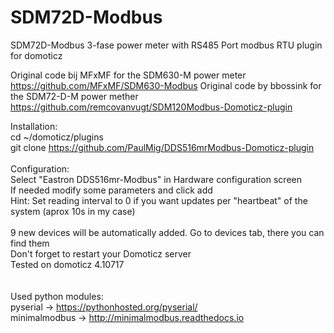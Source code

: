 # SDM72D-Modbus
SDM72D-Modbus 3-fase power meter with RS485 Port modbus RTU plugin for domoticz

Original code bij MFxMF for the SDM630-M power meter https://github.com/MFxMF/SDM630-Modbus
Original code by bbossink for the SDM72-D-M power mether https://github.com/remcovanvugt/SDM120Modbus-Domoticz-plugin

Installation: <br>
cd ~/domoticz/plugins<br>
git clone https://github.com/PaulMig/DDS516mrModbus-Domoticz-plugin <br>
<br>
Configuration: <br>
Select "Eastron DDS516mr-Modbus" in Hardware configuration screen<br>
If needed modify some parameters and click add<br>
Hint: Set reading interval to 0 if you want updates per "heartbeat" of the system (aprox 10s in my case)<br>
<br>
9 new devices will be automatically added. Go to devices tab, there you can find them<br>
Don't forget to restart your Domoticz server<br>
Tested on domoticz 4.10717
<br><br><br>
Used python modules: <br>
pyserial -> https://pythonhosted.org/pyserial/ <br>
minimalmodbus -> http://minimalmodbus.readthedocs.io<br>
